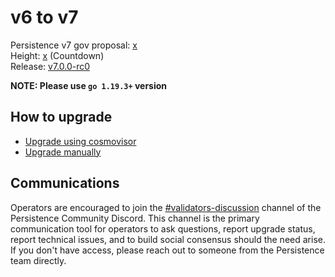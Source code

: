 # v6 to v7

Persistence v7 gov proposal: [x](https://testnet.ping.pub/test-core-1/gov/x) \
Height: [x](https://testnet.ping.pub/test-core-1/gov/x) (Countdown) \
Release: [v7.0.0-rc0](https://github.com/persistenceOne/persistenceCore/releases/tag/v7.0.0-rc0)

**NOTE: Please use `go 1.19.3+` version**

## How to upgrade

- [Upgrade using cosmovisor](https://docs.persistence.one/build/nodes-and-endpoints/join-testnet#cosmovisor)
- [Upgrade manually](https://docs.persistence.one/build/nodes-and-endpoints/join-testnet#manual-option)

## Communications

Operators are encouraged to join the [#validators-discussion](https://discord.gg/hnvDDzRFrV)
channel of the Persistence Community Discord. This channel is the primary communication tool
for operators to ask questions, report upgrade status, report technical issues, and to build
social consensus should the need arise. If you don't have access, please reach out to someone
from the Persistence team directly.
